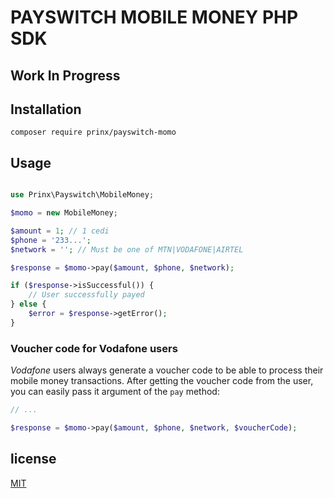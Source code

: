 # PAYSWITCH MOBILE MONEY PHP SDK

## Work In Progress

## Installation

```shell
composer require prinx/payswitch-momo
```

## Usage

```php

use Prinx\Payswitch\MobileMoney;

$momo = new MobileMoney;

$amount = 1; // 1 cedi
$phone = '233...';
$network = ''; // Must be one of MTN|VODAFONE|AIRTEL

$response = $momo->pay($amount, $phone, $network);

if ($response->isSuccessful()) {
    // User successfully payed
} else {
    $error = $response->getError();
}
```

### Voucher code for Vodafone users

_Vodafone_ users always generate a voucher code to be able to process their mobile money transactions. After getting the voucher code from the user, you can easily pass it argument of the `pay` method:

```php
// ...

$response = $momo->pay($amount, $phone, $network, $voucherCode);
```

## license

[MIT](LICENSE)
